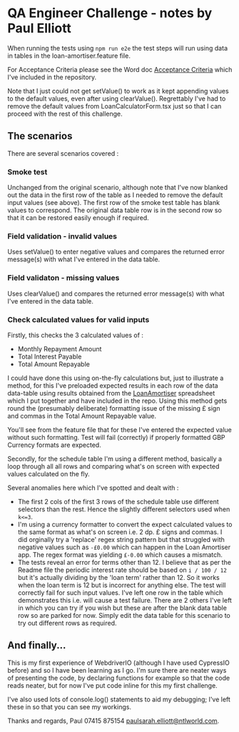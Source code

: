 # QA Engineer Challenge - notes by Paul Elliott

When running the tests using `npm run e2e` the test steps will run using data in tables in the loan-amortiser.feature file.

For Acceptance Criteria please see the Word doc [Acceptance Criteria](Acceptance%20Criteria.docx) which I've included in the repository.

Note that I just could not get setValue() to work as it kept appending values to the default values, even after using clearValue().  Regrettably I've had to remove the default values from LoanCalculatorForm.tsx just so that I can proceed with the rest of this challenge.

## The scenarios

There are several scenarios covered : 

### Smoke test
Unchanged from the original scenario, although note that I've now blanked out the data in the first row of the table as I needed to remove the default input values (see above).  The first row of the smoke test table has blank values to correspond.  The original data table row is in the second row so that it can be restored easily enough if required. 

### Field validation - invalid values
Uses setValue() to enter negative values and compares the returned error message(s) with what I've entered in the data table.

### Field validaton - missing values
Uses clearValue() and compares the returned error message(s) with what I've entered in the data table.

### Check calculated values for valid inputs
Firstly, this checks the 3 calculated values of :
- Monthly Repayment Amount
- Total Interest Payable
- Total Amount Repayable

I could have done this using on-the-fly calculations but, just to illustrate a method, for this I've preloaded expected results in each row of the data data-table using results obtained from the [LoanAmortiser](LoanAmortiser.xlsx) spreadsheet which I put together and have included in the repo.  Using this method gets round the (presumably deliberate) formatting issue of the missing £ sign and commas in the Total Amount Repayable value.

You'll see from the feature file that for these I've entered the expected value without such formatting.  Test will fail (correctly) if properly formatted GBP Currency formats are expected.

Secondly, for the schedule table I'm using a different method, basically a loop through all all rows and comparing what's on screen with expected values calculated on the fly.

Several anomalies here which I've spotted and dealt with :
- The first 2 cols of the first 3 rows of the schedule table use different selectors than the rest.  Hence the slightly different selectors used when `k<=3`.
- I'm using a currency formatter to convert the expect calculated values to the same format as what's on screen i.e. 2 dp. £ signs and commas.  I did orginally try a 'replace' regex string pattern but that struggled with negative values such as `-£0.00` which can happen in the Loan Amortiser app.  The regex format was yielding `£-0.00` which causes a mismatch.
- The tests reveal an error for terms other than 12.  I believe that as per the Readme file the periodic interest rate should be based on `i / 100 / 12` but it's actually dividing by the 'loan term' rather than 12.  So it works when the loan term is 12 but is incorrect for anything else.  The test will correctly fail for such input values.  I've left one row in the table which demonstrates this i.e. will cause a test failure.  There are 2 others I've left in which you can try if you wish but these are after the blank data table row so are parked for now.  Simply edit the data table for this scenario to try out different rows as required.
    
## And finally...

This is my first experience of WebdriverIO (although I have used CypressIO before) and so I have been learning as I go.  I'm sure there are neater ways of presenting the code, by declaring functions for example so that the code reads neater, but for now I've put code inline for this my first challenge.

I've also used lots of console.log() statements to aid my debugging; I've left these in so that you can see my workings.

Thanks and regards,
Paul 07415 875154 [paulsarah.elliott@ntlworld.com](mailto:paulsarah.elliott@ntlworld.com).
